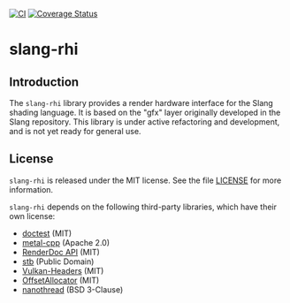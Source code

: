 [![CI](https://github.com/shader-slang/slang-rhi/actions/workflows/ci.yml/badge.svg)](https://github.com/shader-slang/slang-rhi/actions/workflows/ci.yml)
[![Coverage Status](https://coveralls.io/repos/github/shader-slang/slang-rhi/badge.svg?branch=main)](https://coveralls.io/github/shader-slang/slang-rhi?branch=main)

# slang-rhi

## Introduction

The `slang-rhi` library provides a render hardware interface for the Slang shading language.
It is based on the "gfx" layer originally developed in the Slang repository.
This library is under active refactoring and development, and is not yet ready for general use.

## License

`slang-rhi` is released under the MIT license. See the file  [LICENSE](LICENSE) for more information.

`slang-rhi` depends on the following third-party libraries, which have their own license:

- [doctest](https://github.com/doctest/doctest) (MIT)
- [metal-cpp](https://developer.apple.com/metal/cpp) (Apache 2.0)
- [RenderDoc API](https://github.com/baldurk/renderdoc) (MIT)
- [stb](https://github.com/nothings/stb) (Public Domain)
- [Vulkan-Headers](https://github.com/KhronosGroup/Vulkan-Headers) (MIT)
- [OffsetAllocator](https://github.com/sebbbi/OffsetAllocator) (MIT)
- [nanothread](https://github.com/mitsuba-renderer/nanothread) (BSD 3-Clause)
